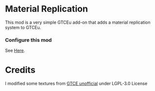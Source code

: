 # Material Replication

This mod is a very simple GTCEu add-on that adds a material replication system to GTCEu.

### Configure this mod
See [Here]().
# Credits
I modified some textures from [GTCE unofficial](https://github.com/GregTechCEu/GregTech) under LGPL-3.0 License